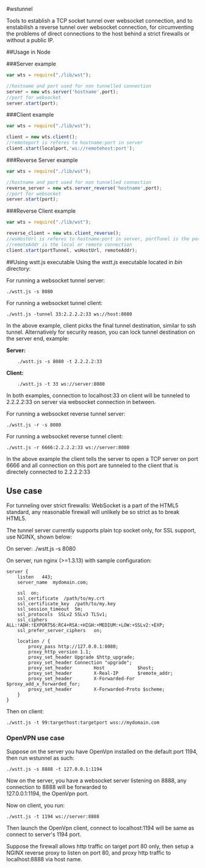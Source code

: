 #wstunnel


Tools to establish a TCP socket tunnel over websocket connection, and to enstabilish a reverse tunnel over websocket connection, for circumventing the problems of direct connections to the host behind a strict firewalls or without a public IP.

##Usage in Node

###Server example
```JavaScript   
var wts = require("./lib/wst");

//hostname and port used for non tunnelled connection 
server = new wts.server('hostname',port); 
//port for websocket
server.start(port);
``` 
###Client example
```JavaScript   
var wts = require("./lib/wst");

client = new wts.client();
//remoteport is referes to hostname:port in server
client.start(localport,'ws://remotehost:port');
```

###Reverse Server example
```JavaScript   
var wts = require("./lib/wst");

//hostname and port used for non tunnelled connection 
reverse_server = new wts.server_reverse('hostname',port); 
//port for websocket
server.start(port);
``` 
###Reverse Client example
```JavaScript   
var wts = require("./lib/wst");

reverse_client = new wts.client_reverse();
//wsHostUrl is referes to hostname:port in server, portTunel is the port opened on reverse websocket server
//remoteAddr is the local or remote connection 
client.start(portTunnel, wsHostUrl, remoteAddr);
```

##Using wstt.js executable
Using the *wstt.js* executable located in *bin* directory:

For running a websocket tunnel server:  

    ./wstt.js -s 8080


For running a websocket tunnel client: 

    ./wstt.js -tunnel 33:2.2.2.2:33 ws://host:8080

In the above example, client picks the final tunnel destination, similar to ssh tunnel.  Alternatively for security reason, you can lock tunnel destination on the server end, example:

**Server:**
        
        ./wstt.js -s 8080 -t 2.2.2.2:33

**Client:**
        
        ./wstt.js -t 33 ws://server:8080

In both examples, connection to localhost:33 on client will be tunneled to 2.2.2.2:33 on server via websocket connection in between.

For running a websocket reverse tunnel server:

    ./wstt.js -r -s 8080

For running a websocket reverse tunnel client:

    ./wstt.js -r 6666:2.2.2.2:33 ws://server:8080

In the above example the client tells the server to open a TCP server on port 6666 and all connection on this port are tunneled to the client that is directely connected to 2.2.2.2:33

## Use case

For tunneling over strict firewalls: WebSocket is a part of the HTML5 standard, any reasonable firewall will unlikely
be so strict as to break HTML5. 

The tunnel server currently supports plain tcp socket only, for SSL support, use NGINX, shown below:

On server:
    ./wstt.js -s 8080

On server, run nginx (>=1.3.13) with sample configuration:

    server {
        listen   443;
        server_name  mydomain.com;

        ssl  on;
        ssl_certificate  /path/to/my.crt
        ssl_certificate_key  /path/to/my.key
        ssl_session_timeout  5m;
        ssl_protocols  SSLv2 SSLv3 TLSv1;
        ssl_ciphers  ALL:!ADH:!EXPORT56:RC4+RSA:+HIGH:+MEDIUM:+LOW:+SSLv2:+EXP;
        ssl_prefer_server_ciphers   on;

        location / {
            proxy_pass http://127.0.0.1:8080;
            proxy_http_version 1.1;
            proxy_set_header Upgrade $http_upgrade;
            proxy_set_header Connection "upgrade";
            proxy_set_header        Host            $host;
            proxy_set_header        X-Real-IP       $remote_addr;
            proxy_set_header        X-Forwarded-For $proxy_add_x_forwarded_for;
            proxy_set_header        X-Forwarded-Proto $scheme;
        }
    }

Then on client:

    ./wstt.js -t 99:targethost:targetport wss://mydomain.com


### OpenVPN use case

Suppose on the server you have OpenVpn installed on the default port 1194,  then run wstunnel as such:

    ./wstt.js -s 8888 -t 127.0.0.1:1194
    
Now on the server, you have a websocket server listening on 8888, any connection to 8888 will be forwarded to  
127.0.0.1:1194, the OpenVpn port.

Now on client, you run:

    ./wstt.js -t 1194 ws://server:8888
  
Then launch the OpenVpn client, connect to localhost:1194 will be same as connect to server's 1194 port.

Suppose the firewall allows http traffic on target port 80 only, then setup a NGINX reverse proxy to listen on port 80,
and proxy http traffic to localhost:8888 via host name.

